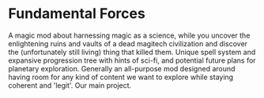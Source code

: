 # Fundamental Forces

A magic mod about harnessing magic as a science, while you uncover the enlightening ruins and vaults of a dead magitech civilization and discover the (unfortunately still living) thing that killed them.
Unique spell system and expansive progression tree with hints of sci-fi, and potential future plans for planetary exploration. Generally an all-purpose mod designed around having room for any kind of content we want to explore while staying coherent and 'legit'. Our main project.
